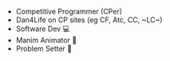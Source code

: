 * Competitive Programmer (CPer)
* Dan4Life on CP sites (eg CF, Atc, CC, ~LC~)
* Software Dev 💻
* Manim Animator 🐍
* Problem Setter 🧠

  
<!---
Dan4Life/Dan4Life is a ✨ special ✨ repository because its `README.md` (this file) appears on your GitHub profile.
You can click the Preview link to take a look at your changes.
--->
